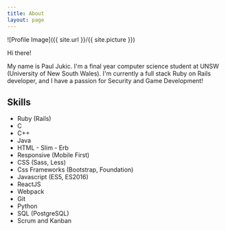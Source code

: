```yaml
---
title: About
layout: page
---
```

![Profile Image]({{ site.url }}/{{ site.picture }})

<p>Hi there!</p>

<p>My name is Paul Jukic. I'm a final year computer science student at UNSW (University of New South Wales). I'm currently a full stack Ruby on Rails developer, and I have a passion for Security and Game Development!</p>

<h2>Skills</h2>

<ul class="skill-list">
	<li>Ruby (Rails)</li>
	<li>C</li>
	<li>C++</li>
	<li>Java</li>
	<li>HTML - Slim - Erb</li>
	<li>Responsive (Mobile First)</li>
	<li>CSS (Sass, Less)</li>
	<li>Css Frameworks (Bootstrap, Foundation)</li>
	<li>Javascript (ES5, ES2016) </li>
	<li>ReactJS</li>
	<li>Webpack</li>
	<li>Git</li>
	<li>Python</li>
	<li>SQL (PostgreSQL)</li>
	<li>Scrum and Kanban</li>
</ul>

<!-- <h2>Projects</h2>

<ul>
	<li><a href="https://github.com/">Lorem Lorem</a></li>
	<li><a href="https://github.com/">Ipsum Dolor</a></li>
	<li><a href="https://github.com/">Dolor Lorem</a></li>
</ul> -->
